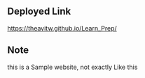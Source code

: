 ## Deployed Link

https://theavitw.github.io/Learn_Prep/

## Note
this is a Sample website, not exactly Like this
